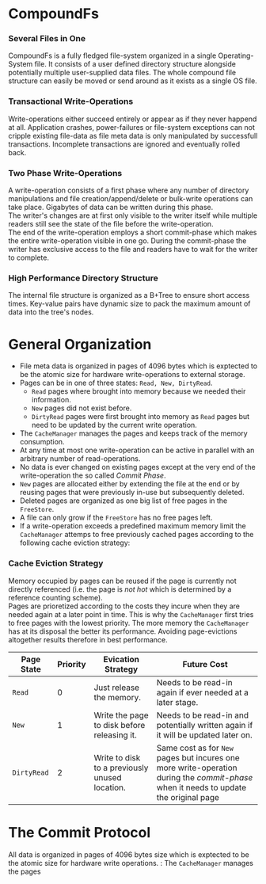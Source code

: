 # CompoundFs

### Several Files in One 
CompoundFs is a fully fledged file-system organized in a single Operating-System file. It consists of a user defined 
directory structure alongside potentially multiple user-supplied data files. The whole compound file structure can easily 
be moved or send around as it exists as a single OS file.  

### Transactional Write-Operations
Write-operations either succeed entirely or appear as if they never happend at all.
Application crashes, power-failures or file-system exceptions can not cripple existing file-data as 
file meta data is only manipulated by successfull transactions. Incomplete transactions are ignored and eventually 
rolled back.

### Two Phase Write-Operations
A write-operation consists of a first phase where any number of directory manipulations and file creation/append/delete 
or bulk-write operations can take place. Gigabytes of data can be written during this phase.  
The writer's changes are at first only visible to the writer itself while multiple readers still see the state 
of the file before the write-operation.  
The end of the write-operation employs a short commit-phase which makes the entire write-operation visible in one go. 
During the commit-phase the writer has exclusive access to the file and readers have to wait for the writer to complete.

### High Performance Directory Structure
The internal file structure is organized as a B+Tree to ensure short access times. Key-value pairs have dynamic size to
pack the maximum amount of data into the tree's nodes. 

# General Organization

- File meta data is organized in pages of 4096 bytes which is exptected to be the atomic size for hardware write-operations 
to external storage.
- Pages can be in one  of three states: `Read, New, DirtyRead`. 
  - `Read` pages where brought into memory because we needed  their information.
  - `New` pages did not exist before.
  - `DirtyRead` pages were first brought into memory as `Read` pages but need to be updated by the 
current write operation.
- The `CacheManager` manages the pages and keeps track of the memory consumption.
- At any time at most one write-operation can be active in parallel with an arbitrary number of read-operations.
- No data is ever changed on existing pages except at the very end of the write-operation the so called *Commit Phase*.
- `New` pages are allocated either by extending the file at the end or by reusing pages that were previously in-use but 
subsequently deleted.
- Deleted pages are organized as one big list of free pages in the `FreeStore`.
- A file can only grow if the `FreeStore` has no free pages left.  
- If a write-operation exceeds a predefined maximum memory limit the `CacheManager` attemps to free previously cached
pages according to the following cache eviction strategy:
### Cache Eviction Strategy
Memory occupied by pages can be reused if the page is currently not directly referenced (i.e. the page is *not hot* which is 
determined by a reference counting scheme).  
Pages are prioretized according to the costs they incure when they are needed again at a later point in time. 
This is why the `CacheManager` first tries to free pages with the lowest priority. The more memory the `CacheManager` 
has at its disposal the better its performance. Avoiding page-evictions altogether results therefore in best performance.

Page State | Priority | Evication Strategy | Future Cost
-----------| -------- |------------------- | -----------  
`Read` | 0 | Just release the memory. | Needs to be read-in again if ever needed at a later stage.
`New` | 1 | Write the page to disk before releasing it. | Needs to be read-in and potentially written again if it will be updated later on. 
`DirtyRead` | 2 | Write to disk to a previously unused location. | Same cost as for `New` pages but incures one more write-operation during the *commit-phase* when it needs to update the original page


# The Commit Protocol
All data is organized in pages of 4096 bytes size which is exptected to be the atomic size for hardware
write operations. :
The `CacheManager` manages the pages